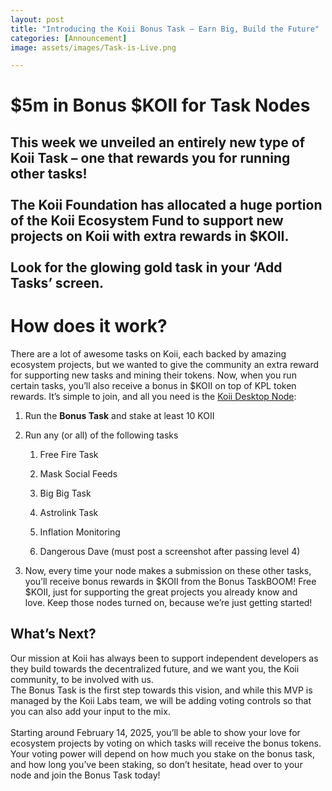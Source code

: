 ```yaml
---
layout: post
title: "Introducing the Koii Bonus Task – Earn Big, Build the Future"
categories: [Announcement]
image: assets/images/Task-is-Live.png

---
```


# $5m in Bonus $KOII for Task Nodes 

This week we unveiled an entirely new type of Koii Task – one that rewards you for running other tasks!\
\
The Koii Foundation has allocated a huge portion of the Koii Ecosystem Fund to support new projects on Koii with extra rewards in $KOII.\
\
Look for the glowing gold task in your ‘Add Tasks’ screen.
----------------------------------------------------------

# How does it work?

There are a lot of awesome tasks on Koii, each backed by amazing ecosystem projects, but we wanted to give the community an extra reward for supporting new tasks and mining their tokens. Now, when you run certain tasks, you’ll also receive a bonus in $KOII on top of KPL token rewards. It’s simple to join, and all you need is the [Koii Desktop Node](http://koii.network/node):

1) Run the **Bonus Task** and stake at least 10 KOII

2) Run any (or all) of the following tasks

   1. Free Fire Task

   2. Mask Social Feeds

   3. Big Big Task

   4. Astrolink Task

   5. Inflation Monitoring

   6. Dangerous Dave (must post a screenshot after passing level 4)

3) Now, every time your node makes a submission on these other tasks, you’ll receive bonus rewards in $KOII from the Bonus TaskBOOM! Free $KOII, just for supporting the great projects you already know and love. Keep those nodes turned on, because we’re just getting started!

## What’s Next?

Our mission at Koii has always been to support independent developers as they build towards the decentralized future, and we want you, the Koii community, to be involved with us.
\
The Bonus Task is the first step towards this vision, and while this MVP is managed by the Koii Labs team, we will be adding voting controls so that you can also add your input to the mix.\
\
Starting around February 14, 2025, you’ll be able to show your love for ecosystem projects by voting on which tasks will receive the bonus tokens. Your voting power will depend on how much you stake on the bonus task, and how long you’ve been staking, so don’t hesitate, head over to your node and join the Bonus Task today!


